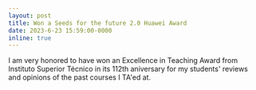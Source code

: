 ```yaml
---
layout: post
title: Won a Seeds for the future 2.0 Huawei Award
date: 2023-6-23 15:59:00-0000
inline: true
---
```


I am very honored to have won an Excellence in Teaching Award from Instituto Superior Técnico in its 112th aniversary for my students' reviews and opinions of the past courses I TA'ed at.
